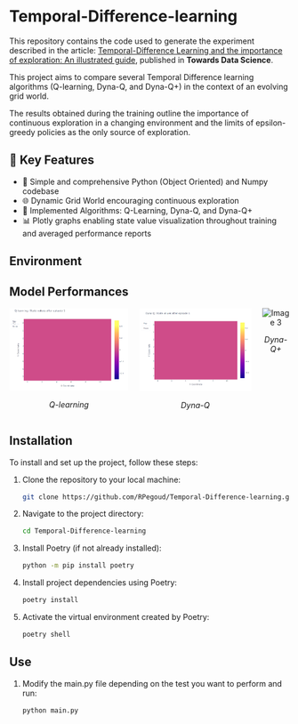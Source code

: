 # Temporal-Difference-learning

This repository contains the code used to generate the experiment described in the article: [Temporal-Difference Learning and the importance of exploration: An illustrated guide](https://medium.com/p/5f9c3371413a), published in **Towards Data Science**.

This project aims to compare several Temporal Difference learning algorithms (Q-learning, Dyna-Q, and Dyna-Q+) in the context of an evolving grid world.

The results obtained during the training outline the importance of continuous exploration in a changing environment and the limits of epsilon-greedy policies as the only source of exploration.

## 🌟 Key Features 
* 🐍 Simple and comprehensive Python (Object Oriented) and Numpy codebase
* 🌐 Dynamic Grid World encouraging continuous exploration
* 🤖 Implemented Algorithms: Q-Learning, Dyna-Q, and Dyna-Q+
* 📊 Plotly graphs enabling state value visualization throughout training and averaged performance reports

## Environment
<div align="center
  <img src='https://miro.medium.com/v2/resize:fit:1400/format:webp/1*1kx0ghZRhWzdEKZUMBKqwQ.jpeg' alt="Environment" width="300" />

<div/>

## Model Performances
  
<!-- markdownlint-disable MD033 -->
<!-- Image row -->
<div align="center">
  <div style="display: flex; justify-content: center;">
    <div style="margin-right: 20px;">
      <img src="https://github.com/RPegoud/Temporal-Difference-learning/blob/main/videos/q_learning_state_values.gif?raw=true" alt="Image 1" width="300" />
      <p align="center"><em>Q-learning</em></p>
    </div>
    <div style="margin-right: 20px;">
      <img src="https://github.com/RPegoud/Temporal-Difference-learning/blob/main/videos/dyna_q_state_values.gif?raw=true" alt="Image 2" width="280" />
      <p align="center"><em>Dyna-Q</em></p>
    </div>
    <div>
      <img src="https://github.com/RPegoud/Temporal-Difference-learning/blob/main/videos/dyna_q_plus_state_values.gif?raw=true" alt="Image 3" width="290" />
      <p align="center"><em>Dyna-Q+</em></p>
    </div>
  </div>
</div>

## Installation

To install and set up the project, follow these steps:

1. Clone the repository to your local machine:

   ```bash
   git clone https://github.com/RPegoud/Temporal-Difference-learning.git

2. Navigate to the project directory:

   ```bash
   cd Temporal-Difference-learning

3. Install Poetry (if not already installed):

   ```bash
   python -m pip install poetry

4. Install project dependencies using Poetry:

   ```bash
   poetry install

5. Activate the virtual environment created by Poetry:

   ```bash
   poetry shell

## Use

1. Modify the main.py file depending on the test you want to perform and run:

   ```bash
   python main.py
